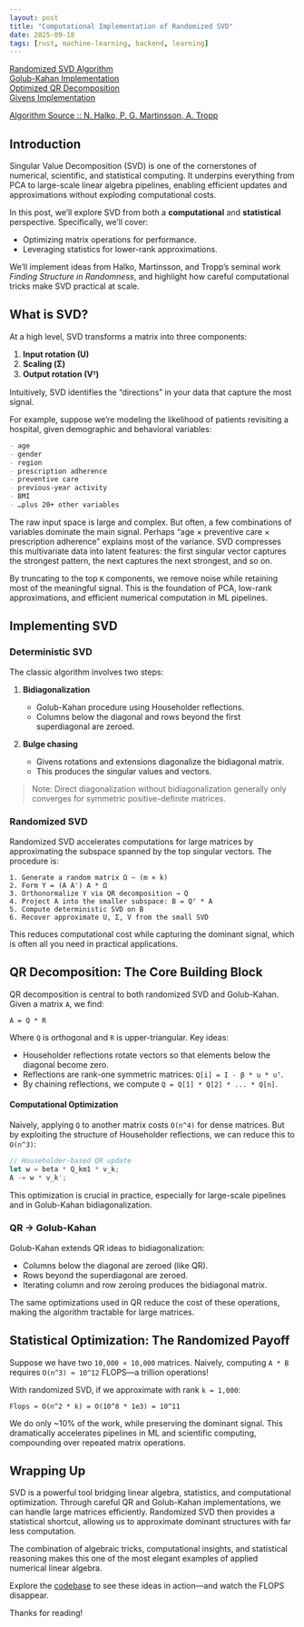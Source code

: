 ```yaml
---
layout: post
title: "Computational Implementation of Randomized SVD"
date: 2025-09-18
tags: [rust, machine-learning, backend, learning]
---
```


[Randomized SVD Algorithm](https://github.com/cyancirrus/stellar-math/blob/main/src/solver/randomized_svd.rs)  
[Golub-Kahan Implementation](https://github.com/cyancirrus/stellar-math/blob/main/src/decomposition/svd.rs)  
[Optimized QR Decomposition](https://github.com/cyancirrus/stellar-math/blob/main/src/decomposition/qr.rs)  
[Givens Implementation](https://github.com/cyancirrus/stellar-math/blob/main/src/decomposition/givens.rs)  

[Algorithm Source :: N. Halko, P. G. Martinsson, A. Tropp](https://arxiv.org/pdf/0909.4061)

## Introduction

Singular Value Decomposition (SVD) is one of the cornerstones of numerical, scientific, and statistical computing. It underpins everything from PCA to large-scale linear algebra pipelines, enabling efficient updates and approximations without exploding computational costs.

In this post, we’ll explore SVD from both a **computational** and **statistical** perspective. Specifically, we’ll cover:

- Optimizing matrix operations for performance.  
- Leveraging statistics for lower-rank approximations.  

We’ll implement ideas from Halko, Martinsson, and Tropp’s seminal work *Finding Structure in Randomness*, and highlight how careful computational tricks make SVD practical at scale.


## What is SVD?

At a high level, SVD transforms a matrix into three components:

1. **Input rotation (U)**  
2. **Scaling (Σ)**  
3. **Output rotation (Vᵀ)**

Intuitively, SVD identifies the “directions” in your data that capture the most signal.  

For example, suppose we’re modeling the likelihood of patients revisiting a hospital, given demographic and behavioral variables:

```md
- age
- gender
- region
- prescription adherence
- preventive care
- previous-year activity
- BMI
- …plus 20+ other variables
```

The raw input space is large and complex. But often, a few combinations of variables dominate the main signal. Perhaps “age × preventive care × prescription adherence” explains most of the variance. SVD compresses this multivariate data into latent features: the first singular vector captures the strongest pattern, the next captures the next strongest, and so on.

By truncating to the top `K` components, we remove noise while retaining most of the meaningful signal. This is the foundation of PCA, low-rank approximations, and efficient numerical computation in ML pipelines.



## Implementing SVD

### Deterministic SVD

The classic algorithm involves two steps:

1. **Bidiagonalization**

   * Golub-Kahan procedure using Householder reflections.
   * Columns below the diagonal and rows beyond the first superdiagonal are zeroed.

2. **Bulge chasing**

   * Givens rotations and extensions diagonalize the bidiagonal matrix.
   * This produces the singular values and vectors.

> Note: Direct diagonalization without bidiagonalization generally only converges for symmetric positive-definite matrices.



### Randomized SVD

Randomized SVD accelerates computations for large matrices by approximating the subspace spanned by the top singular vectors. The procedure is:

```text
1. Generate a random matrix Ω ~ (m × k)
2. Form Y = (A A') A * Ω
3. Orthonormalize Y via QR decomposition → Q
4. Project A into the smaller subspace: B = Qᵀ * A
5. Compute deterministic SVD on B
6. Recover approximate U, Σ, V from the small SVD
```

This reduces computational cost while capturing the dominant signal, which is often all you need in practical applications.



## QR Decomposition: The Core Building Block

QR decomposition is central to both randomized SVD and Golub-Kahan. Given a matrix `A`, we find:

```
A = Q * R
```

Where `Q` is orthogonal and `R` is upper-triangular. Key ideas:

* Householder reflections rotate vectors so that elements below the diagonal become zero.
* Reflections are rank-one symmetric matrices: `Q[i] = I - β * u * uᵀ`.
* By chaining reflections, we compute `Q = Q[1] * Q[2] * ... * Q[n]`.

#### Computational Optimization

Naively, applying `Q` to another matrix costs `O(n^4)` for dense matrices. But by exploiting the structure of Householder reflections, we can reduce this to `O(n^3)`:

```rust
// Householder-based QR update
let w = beta * Q_km1 * v_k;
A -= w * v_k';
```

This optimization is crucial in practice, especially for large-scale pipelines and in Golub-Kahan bidiagonalization.



### QR → Golub-Kahan

Golub-Kahan extends QR ideas to bidiagonalization:

* Columns below the diagonal are zeroed (like QR).
* Rows beyond the superdiagonal are zeroed.
* Iterating column and row zeroing produces the bidiagonal matrix.

The same optimizations used in QR reduce the cost of these operations, making the algorithm tractable for large matrices.



## Statistical Optimization: The Randomized Payoff

Suppose we have two `10,000 × 10,000` matrices. Naively, computing `A * B` requires `O(n^3) ≈ 10^12` FLOPS—a trillion operations!

With randomized SVD, if we approximate with rank `k = 1,000`:

```
Flops ≈ O(n^2 * k) = O(10^8 * 1e3) = 10^11
```

We do only ~10% of the work, while preserving the dominant signal. This dramatically accelerates pipelines in ML and scientific computing, compounding over repeated matrix operations.


## Wrapping Up

SVD is a powerful tool bridging linear algebra, statistics, and computational optimization. Through careful QR and Golub-Kahan implementations, we can handle large matrices efficiently. Randomized SVD then provides a statistical shortcut, allowing us to approximate dominant structures with far less computation.

The combination of algebraic tricks, computational insights, and statistical reasoning makes this one of the most elegant examples of applied numerical linear algebra.

Explore the [codebase](https://github.com/cyancirrus/stellar-math) to see these ideas in action—and watch the FLOPS disappear.

Thanks for reading!
